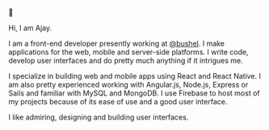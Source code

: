 👋

Hi, I am Ajay.

I am a front-end developer presently working at [@bushel](https://github.com/bushel). I make applications for the web, mobile and server-side platforms. I write code, develop user interfaces and do pretty much anything if it intrigues me. 

I specialize in building web and mobile apps using React and React Native. I am also pretty experienced working with Angular.js, Node.js, Express or Sails and familiar with MySQL and MongoDB. I use Firebase to host most of my projects because of its ease of use and a good user interface.

I like admiring, designing and building user interfaces. 
